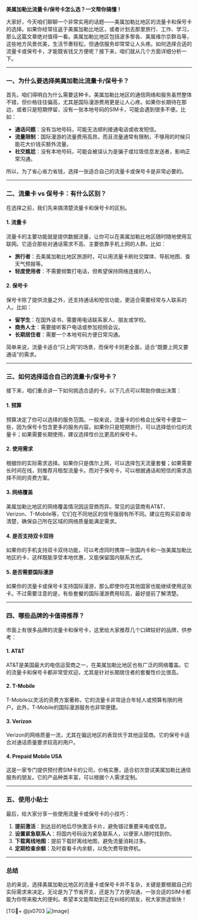 **美属加勒比流量卡/保号卡怎么选？一文帮你搞懂！**

大家好，今天咱们聊聊一个非常实用的话题——美属加勒比地区的流量卡和保号卡的选择。如果你经常往返于美属加勒比地区，或者计划去那里旅行、工作、学习，那么这篇文章绝对值得一看。美属加勒比地区包括波多黎各、美属维尔京群岛等，这些地方风景优美，生活节奏轻松，但通信服务却常常让人头疼。如何选择合适的流量卡或保号卡，才能既省钱又方便呢？接下来，咱们就从几个方面详细分析一下。

---

### **一、为什么要选择美属加勒比流量卡/保号卡？**

首先，咱们得明白为什么需要这种卡。美属加勒比地区的通信网络和服务虽然整体不错，但价格往往偏高，尤其是国际漫游费用更是让人心疼。如果你长期待在那边，或者只是短期停留，没有一张本地号码的SIM卡，可能会遇到很多不便。比如：

- **通话问题**：没有当地号码，可能无法顺利接通电话或收发短信。
- **流量限制**：国际漫游的流量费用高昂，而且流量通常有限制，不够用的时候只能花大价钱买额外流量。
- **社交尴尬**：没有本地号码，可能会被误认为是骗子或垃圾信息发送者，影响正常沟通。

所以，为了省心省力省钱，选择一张适合自己的流量卡或保号卡是非常必要的。

---

### **二、流量卡 vs 保号卡：有什么区别？**

在选择之前，我们先来搞清楚流量卡和保号卡的区别。

#### **1. 流量卡**
流量卡的主要功能就是提供数据流量，让你可以在美属加勒比地区随时随地使用互联网。它适合那些对通话需求不高、主要依靠手机上网的人群。比如：

- **旅行者**：去美属加勒比地区旅游时，可以用流量卡刷社交媒体、导航地图、查天气预报等。
- **轻度使用者**：不需要频繁打电话，但希望保持网络连接的人。

#### **2. 保号卡**
保号卡除了提供流量之外，还支持通话和短信功能，更适合需要经常与人联系的人。比如：

- **留学生**：在国外读书，需要用电话联系家人、朋友或学校。
- **商务人士**：需要接听客户电话或参加视频会议。
- **长期居住者**：需要一个本地号码方便日常沟通。

简单来说，流量卡适合“只上网”的场景，而保号卡则更全面，适合“既要上网又要通话”的需求。

---

### **三、如何选择适合自己的流量卡/保号卡？**

接下来，咱们重点讲一下如何挑选合适的卡。以下几点可以帮助你做出决策：

#### **1. 预算**
预算决定了你可以选择的服务范围。一般来说，流量卡的价格会比保号卡便宜一些，因为保号卡包含更多的服务内容。如果你只是短期旅行，可以选择低价位的流量卡；如果需要长期使用，建议选择性价比更高的保号卡。

#### **2. 使用需求**
根据你的实际需求选择。如果你只是偶尔上网，可以选择包天流量套餐；如果需要长时间在线，则推荐月租型流量卡。而对于保号卡，可以根据通话和短信的需求选择不同的资费方案。

#### **3. 网络覆盖**
美属加勒比地区的网络覆盖情况因运营商而异。常见的运营商有AT&T、Verizon、T-Mobile等，它们在不同地区的信号强弱有所不同。建议在购买前查询清楚，确保自己所在区域的网络质量能满足需求。

#### **4. 是否支持双卡双待**
如果你的手机支持双卡双待功能，可以考虑同时携带一张国内卡和一张美属加勒比地区的卡，这样既能享受本地优惠，又能保留国内联系方式。

#### **5. 是否需要国际漫游**
如果你的流量卡或保号卡支持国际漫游，那么即使你在其他国家也能继续使用这张卡。不过需要注意的是，有些套餐的国际漫游费用较高，最好提前了解清楚。

---

### **四、哪些品牌的卡值得推荐？**

市面上有很多品牌的流量卡和保号卡，这里给大家推荐几个口碑较好的品牌，供参考：

#### **1. AT&T**
AT&T是美国最大的电信运营商之一，在美属加勒比地区也有广泛的网络覆盖。它的流量卡和保号卡都非常受欢迎，尤其是针对长期居住者的套餐性价比很高。

#### **2. T-Mobile**
T-Mobile以灵活的资费方案著称，它的流量卡非常适合年轻人或预算有限的用户。此外，T-Mobile的国际漫游服务也非常便捷。

#### **3. Verizon**
Verizon的网络质量一流，尤其在偏远地区的表现优于其他运营商。它的保号卡适合对通话质量要求较高的用户。

#### **4. Prepaid Mobile USA**
这是一家专门提供预付费SIM卡的公司，价格实惠，适合初次尝试美属加勒比通信服务的朋友。它的产品种类丰富，可以根据个人需求定制。

---

### **五、使用小贴士**

最后，给大家分享一些使用流量卡或保号卡的小技巧：

1. **提前激活**：到达目的地后尽快激活卡片，避免错过重要来电或信息。
2. **设置紧急联系人**：将国内号码设为紧急联系人，以便家人随时找到你。
3. **下载离线地图**：提前下载好离线地图，避免流量消耗过多。
4. **定期检查余额**：及时查看卡内余额，以免欠费导致停机。

---

### **总结**

总的来说，选择美属加勒比地区的流量卡或保号卡并不复杂，关键是要根据自己的实际需求来决定。无论是为了节省开支，还是为了方便沟通，一张合适的SIM卡都能为你带来极大的便利。希望本文能帮助到正在纠结的朋友，祝大家旅途愉快！

[TG💪+ @jx0703 ![Image](https://github.com/user-attachments/assets/dbca1d08-cadb-493c-b0ec-ad6f7a83f270)]